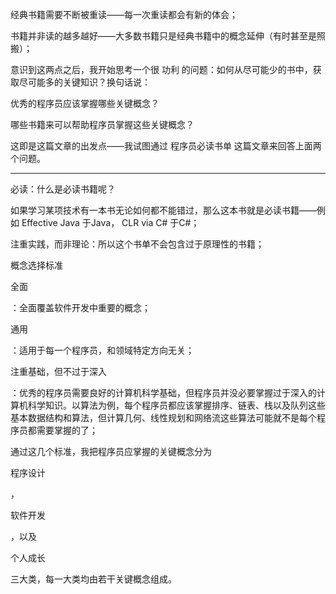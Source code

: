 经典书籍需要不断被重读——每一次重读都会有新的体会；

书籍并非读的越多越好——大多数书籍只是经典书籍中的概念延伸（有时甚至是照搬）；

意识到这两点之后，我开始思考一个很 功利 的问题：如何从尽可能少的书中，获取尽可能多的关键知识？换句话说：

优秀的程序员应该掌握哪些关键概念？

哪些书籍来可以帮助程序员掌握这些关键概念？

这即是这篇文章的出发点——我试图通过 程序员必读书单 这篇文章来回答上面两个问题。

---

必读：什么是必读书籍呢？

如果学习某项技术有一本书无论如何都不能错过，那么这本书就是必读书籍——例如 Effective Java 于Java， CLR via C\# 于C\#；

  


注重实践，而非理论：所以这个书单不会包含过于原理性的书籍；

  


概念选择标准

  


全面

：全面覆盖软件开发中重要的概念；

通用

：适用于每一个程序员，和领域特定方向无关；

注重基础，但不过于深入

：优秀的程序员需要良好的计算机科学基础，但程序员并没必要掌握过于深入的计算机科学知识。以算法为例，每个程序员都应该掌握排序、链表、栈以及队列这些基本数据结构和算法，但计算几何、线性规划和网络流这些算法可能就不是每个程序员都需要掌握的了；

通过这几个标准，我把程序员应掌握的关键概念分为

程序设计

，

软件开发

，以及

个人成长

三大类，每一大类均由若干关键概念组成。

